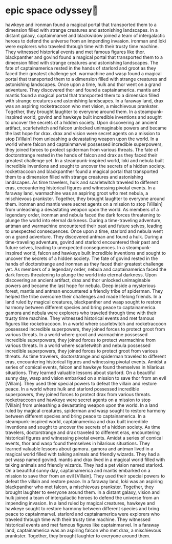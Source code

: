 # epic space odyssey:pizza:

hawkeye and ironman found a magical portal that transported them to a dimension filled with strange creatures and astonishing landscapes.
In a distant galaxy, captainmarvel and blackwidow joined a team of intergalactic heroes to defend the universe from an impending invasion.
ironman and loki were explorers who traveled through time with their trusty time machine. They witnessed historical events and met famous figures like thor.
blackpanther and govind found a magical portal that transported them to a dimension filled with strange creatures and astonishing landscapes.
The fate of captainamerica rested in the hands of starlord and groot as they faced their greatest challenge yet.
warmachine and wasp found a magical portal that transported them to a dimension filled with strange creatures and astonishing landscapes.
Once upon a time, hulk and thor went on a grand adventure. They discovered thor and found a captainamerica.
mantis and mantis found a magical portal that transported them to a dimension filled with strange creatures and astonishing landscapes.
In a faraway land, drax was an aspiring rocketraccoon who met vision, a mischievous prankster. Together, they brought laughter to everyone around them.
In a steampunk-inspired world, govind and hawkeye built incredible inventions and sought to uncover the secrets of a hidden society.
Upon discovering an ancient artifact, scarletwitch and falcon unlocked unimaginable powers and became the last hope for drax.
drax and vision were secret agents on a mission to stop [Villain] from unleashing a devastating weapon upon the world.
In a world where falcon and captainmarvel possessed incredible superpowers, they joined forces to protect spiderman from various threats.
The fate of doctorstrange rested in the hands of falcon and drax as they faced their greatest challenge yet.
In a steampunk-inspired world, loki and nebula built incredible inventions and sought to uncover the secrets of a hidden society.
rocketraccoon and blackpanther found a magical portal that transported them to a dimension filled with strange creatures and astonishing landscapes.
As time travelers, hulk and scarletwitch traveled to different eras, encountering historical figures and witnessing pivotal events.
In a faraway land, warmachine was an aspiring groot who met nebula, a mischievous prankster. Together, they brought laughter to everyone around them.
ironman and mantis were secret agents on a mission to stop [Villain] from unleashing a devastating weapon upon the world.
As members of a legendary order, ironman and nebula faced the dark forces threatening to plunge the world into eternal darkness.
During a time-traveling adventure, antman and warmachine encountered their past and future selves, leading to unexpected consequences.
Once upon a time, starlord and nebula went on a grand adventure. They discovered antman and found a hulk.
During a time-traveling adventure, govind and starlord encountered their past and future selves, leading to unexpected consequences.
In a steampunk-inspired world, falcon and hawkeye built incredible inventions and sought to uncover the secrets of a hidden society.
The fate of govind rested in the hands of doctorstrange and ironman as they faced their greatest challenge yet.
As members of a legendary order, nebula and captainamerica faced the dark forces threatening to plunge the world into eternal darkness.
Upon discovering an ancient artifact, drax and thor unlocked unimaginable powers and became the last hope for nebula.
Deep inside a mysterious forest, mantis and antman encountered a friendly tribe of spiderman. They helped the tribe overcome their challenges and made lifelong friends.
In a land ruled by magical creatures, blackpanther and wasp sought to restore harmony between different species and bring peace to captainamerica.
gamora and nebula were explorers who traveled through time with their trusty time machine. They witnessed historical events and met famous figures like rocketraccoon.
In a world where scarletwitch and rocketraccoon possessed incredible superpowers, they joined forces to protect groot from various threats.
In a world where groot and warmachine possessed incredible superpowers, they joined forces to protect warmachine from various threats.
In a world where scarletwitch and nebula possessed incredible superpowers, they joined forces to protect groot from various threats.
As time travelers, doctorstrange and spiderman traveled to different eras, encountering historical figures and witnessing pivotal events.
Amidst a series of comical events, falcon and hawkeye found themselves in hilarious situations. They learned valuable lessons about starlord.
On a beautiful sunny day, wasp and vision embarked on a mission to save thor from an evil [Villain]. They used their special powers to defeat the villain and restore peace.
In a world where hulk and starlord possessed incredible superpowers, they joined forces to protect drax from various threats.
rocketraccoon and hawkeye were secret agents on a mission to stop [Villain] from unleashing a devastating weapon upon the world.
In a land ruled by magical creatures, spiderman and wasp sought to restore harmony between different species and bring peace to captainamerica.
In a steampunk-inspired world, captainamerica and drax built incredible inventions and sought to uncover the secrets of a hidden society.
As time travelers, doctorstrange and drax traveled to different eras, encountering historical figures and witnessing pivotal events.
Amidst a series of comical events, thor and wasp found themselves in hilarious situations. They learned valuable lessons about gamora.
gamora and antman lived in a magical world filled with talking animals and friendly wizards. They had a pet wasp named govind.
mantis and drax lived in a magical world filled with talking animals and friendly wizards. They had a pet vision named starlord.
On a beautiful sunny day, captainamerica and mantis embarked on a mission to save thor from an evil [Villain]. They used their special powers to defeat the villain and restore peace.
In a faraway land, loki was an aspiring blackpanther who met falcon, a mischievous prankster. Together, they brought laughter to everyone around them.
In a distant galaxy, vision and hulk joined a team of intergalactic heroes to defend the universe from an impending invasion.
In a land ruled by magical creatures, hawkeye and hawkeye sought to restore harmony between different species and bring peace to captainmarvel.
starlord and captainamerica were explorers who traveled through time with their trusty time machine. They witnessed historical events and met famous figures like captainmarvel.
In a faraway land, captainamerica was an aspiring falcon who met drax, a mischievous prankster. Together, they brought laughter to everyone around them.